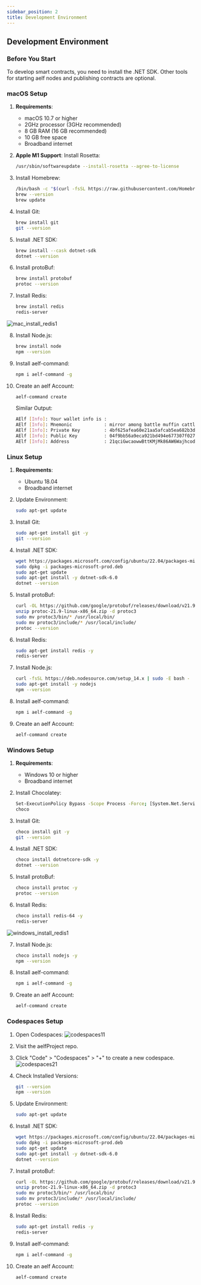 ```yaml
---
sidebar_position: 2
title: Development Environment
---
```


## Development Environment

### Before You Start
To develop smart contracts, you need to install the .NET SDK. Other tools for starting aelf nodes and publishing contracts are optional.

### macOS Setup
1. **Requirements**:
   - macOS 10.7 or higher
   - 2GHz processor (3GHz recommended)
   - 8 GB RAM (16 GB recommended)
   - 10 GB free space
   - Broadband internet

2. **Apple M1 Support**: Install Rosetta:
   ```bash
   /usr/sbin/softwareupdate --install-rosetta --agree-to-license
   ```

3. Install Homebrew:
    ```sh
    /bin/bash -c "$(curl -fsSL https://raw.githubusercontent.com/Homebrew/install/HEAD/install.sh)"
    brew --version
    brew update
    ```

4. Install Git:
    ```sh
    brew install git
    git --version
    ```
    
5. Install .NET SDK:
    ```sh
    brew install --cask dotnet-sdk
    dotnet --version
    ```

6. Install protoBuf:
    ```sh
    brew install protobuf
    protoc --version
    ```

7. Install Redis:
    ```sh
    brew install redis
    redis-server
    ```
![mac_install_redis1](/img/mac_install_redis1.png)

8. Install Node.js:
    ```sh
    brew install node
    npm --version
    ```

9. Install aelf-command:
    ```sh
    npm i aelf-command -g
    ```

10. Create an aelf Account:
    ```sh
    aelf-command create
    ```   

    Similar Output:
    ```sh
    AElf [Info]: Your wallet info is :
    AElf [Info]: Mnemonic            : mirror among battle muffin cattle plunge tuition buzz hip mad surround recall
    AElf [Info]: Private Key         : 4bf625afea60e21aa5afcab5ea682b3dfb614941245698632d72a09ae13*****
    AElf [Info]: Public Key          : 04f9bb56a9eca921bd494e677307f0279c98f1d2ed6bdeaa6dd256878272eabd14e91ec61469d2a32ce5e63205930dabdc0b9f13fc80c1f4e31760618d182*****
    AElf [Info]: Address             : 21qciGwcaowwBttKMjMk86AW6WajhcodSHytY1vCyZb7p*****
    ```

### Linux Setup
1. **Requirements**:
    - Ubuntu 18.04
    - Broadband internet

2. Update Environment:
    ```sh
    sudo apt-get update
    ```

3. Install Git:
    ```sh
    sudo apt-get install git -y
    git --version
    ```

4. Install .NET SDK:
    ```sh
    wget https://packages.microsoft.com/config/ubuntu/22.04/packages-microsoft-prod.deb -O packages-microsoft-prod.deb
    sudo dpkg -i packages-microsoft-prod.deb
    sudo apt-get update
    sudo apt-get install -y dotnet-sdk-6.0
    dotnet --version
    ```

5. Install protoBuf:
    ```sh
    curl -OL https://github.com/google/protobuf/releases/download/v21.9/protoc-21.9-linux-x86_64.zip
    unzip protoc-21.9-linux-x86_64.zip -d protoc3
    sudo mv protoc3/bin/* /usr/local/bin/
    sudo mv protoc3/include/* /usr/local/include/
    protoc --version
    ```

6. Install Redis:
    ```sh
    sudo apt-get install redis -y
    redis-server
    ```

7. Install Node.js:
    ```sh
    curl -fsSL https://deb.nodesource.com/setup_14.x | sudo -E bash -
    sudo apt-get install -y nodejs
    npm --version
    ```

8. Install aelf-command:
    ```sh
    npm i aelf-command -g
    ```

9. Create an aelf Account:
    ```sh
    aelf-command create
    ```

### Windows Setup
1. **Requirements**:
    - Windows 10 or higher
    - Broadband internet

2. Install Chocolatey:
    ```sh
    Set-ExecutionPolicy Bypass -Scope Process -Force; [System.Net.ServicePointManager]::SecurityProtocol = [System.Net.ServicePointManager]::SecurityProtocol -bor 3072; iex ((New-Object System.Net.WebClient).DownloadString('https://chocolatey.org/install.ps1'))
    choco
    ```

3. Install Git:
    ```sh
    choco install git -y
    git --version
    ```

4. Install .NET SDK:
    ```sh
    choco install dotnetcore-sdk -y
    dotnet --version
    ```

5. Install protoBuf:
    ```sh
    choco install protoc -y
    protoc --version
    ```

6. Install Redis:
    ```sh
    choco install redis-64 -y
    redis-server
    ```
![windows_install_redis1](/img/windows_install_redis1.webp)

7. Install Node.js:
    ```sh
    choco install nodejs -y
    npm --version
    ```

8. Install aelf-command:
    ```sh
    npm i aelf-command -g
    ```

9. Create an aelf Account:
    ```sh
    aelf-command create
    ```

### Codespaces Setup
1. Open Codespaces:
![codespaces11](/img/codespaces11.webp)

2. Visit the aelfProject repo.

3. Click "Code" > "Codespaces" > "+" to create a new codespace.
![codespaces21](/img/codespaces21.webp)

4. Check Installed Versions:
    ```sh
    git --version
    npm --version
    ```

5. Update Environment:
    ```sh
    sudo apt-get update
    ```

6. Install .NET SDK:
    ```sh
    wget https://packages.microsoft.com/config/ubuntu/22.04/packages-microsoft-prod.deb -O packages-microsoft-prod.deb
    sudo dpkg -i packages-microsoft-prod.deb
    sudo apt-get update
    sudo apt-get install -y dotnet-sdk-6.0
    dotnet --version
    ```

7. Install protoBuf:
    ```sh
    curl -OL https://github.com/google/protobuf/releases/download/v21.9/protoc-21.9-linux-x86_64.zip
    unzip protoc-21.9-linux-x86_64.zip -d protoc3
    sudo mv protoc3/bin/* /usr/local/bin/
    sudo mv protoc3/include/* /usr/local/include/
    protoc --version
    ```

8. Install Redis:
    ```sh
    sudo apt-get install redis -y
    redis-server
    ```

9. Install aelf-command:
    ```sh
    npm i aelf-command -g
    ```

10. Create an aelf Account:
    ```sh
    aelf-command create
    ```
